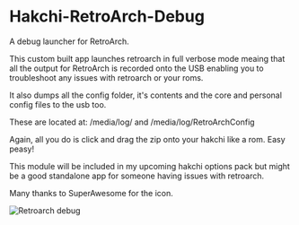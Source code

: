 # Hakchi-RetroArch-Debug
A debug launcher for RetroArch.

This custom built app launches retroarch in full verbose mode meaing that all the output for RetroArch is recorded onto the USB enabling you to troubleshoot any issues with retroarch or your roms.

It also dumps all the config folder, it's contents and the core and personal config files to the usb too.

These are located at: /media/log/ and /media/log/RetroArchConfig

Again, all you do is click and drag the zip onto your hakchi like a rom. Easy peasy!

This module will be included in my upcoming hakchi options pack but might be a good standalone app for someone having issues with retroarch.

Many thanks to SuperAwesome for the icon.

![Retroarch debug](https://cdn.discordapp.com/attachments/397449595736555521/399252220484255755/retroarch_debug6.png)
